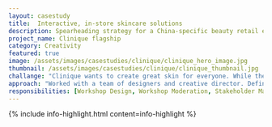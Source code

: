```yaml
---
layout: casestudy
title:  Interactive, in-store skincare solutions
description: Spearheading strategy for a China-specific beauty retail experience
project_name: Clinique flagship
category: Creativity
featured: true
image: /assets/images/casestudies/clinique/clinique_hero_image.jpg
thumbnail: /assets/images/casestudies/clinique/clinique_thumbnail.jpg
challange: "Clinique wants to create great skin for everyone. While the brand is well-known in the US, **brand awareness in China is low. The team’s ambition was to relaunch the brand in China with a flagship location.** It should interpret the brand and experience for the Chinese consumer."  
approach: "Worked with a team of designers and creative director. Defining and clarifying the **user needs, cultural expectations, competitor landscape, design sensibility and USPs of the brand was key** to build out the concept, touchpoints and services."
responsibilities: [Workshop Design, Workshop Moderation, Stakeholder Management, Brand Strategy, Experience Strategy, Customer Journey Mapping, Customer Personas, Touchpoint Guidelines, Communication Hierarchy, Service Design]
---
```


{% include info-highlight.html content=info-highlight %}
